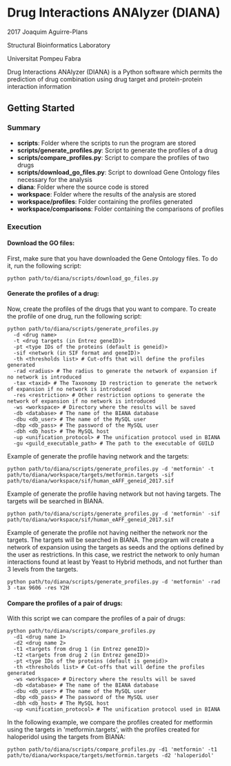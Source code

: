 # Drug Interactions ANAlyzer (DIANA)

2017 Joaquim Aguirre-Plans

Structural Bioinformatics Laboratory

Universitat Pompeu Fabra



Drug Interactions ANAlyzer (DIANA) is a Python software which permits the prediction of drug combination using drug target and protein-protein interaction information

## Getting Started

### Summary

* **scripts**: Folder where the scripts to run the program are stored 
* **scripts/generate_profiles.py**: Script to generate the profiles of a drug 
* **scripts/compare_profiles.py**: Script to compare the profiles of two drugs 
* **scripts/download_go_files.py**: Script to download Gene Ontology files necessary for the analysis 
* **diana**: Folder where the source code is stored
* **workspace**: Folder where the results of the analysis are stored
* **workspace/profiles**: Folder containing the profiles generated
* **workspace/comparisons**: Folder containing the comparisons of profiles

### Execution

#### Download the GO files:

First, make sure that you have downloaded the Gene Ontology files.
To do it, run the following script:

```
python path/to/diana/scripts/download_go_files.py
```



#### Generate the profiles of a drug:

Now, create the profiles of the drugs that you want to compare.
To create the profile of one drug, run the following script:

```
python path/to/diana/scripts/generate_profiles.py 
  -d <drug name>
  -t <drug targets (in Entrez geneID)>
  -pt <type IDs of the proteins (default is geneid)>
  -sif <network (in SIF format and geneID)>
  -th <thresholds list> # Cut-offs that will define the profiles generated
  -rad <radius> # The radius to generate the network of expansion if no network is introduced
  -tax <taxid> # The Taxonomy ID restriction to generate the network of expansion if no network is introduced
  -res <restriction> # Other restriction options to generate the network of expansion if no network is introduced
  -ws <workspace> # Directory where the results will be saved
  -db <database> # The name of the BIANA database
  -dbu <db_user> # The name of the MySQL user
  -dbp <db_pass> # The password of the MySQL user
  -dbh <db_host> # The MySQL host
  -up <unification_protocol> # The unification protocol used in BIANA
  -gu <guild_executable_path> # The path to the executable of GUILD
```

Example of generate the profile having network and the targets:

```
python path/to/diana/scripts/generate_profiles.py -d 'metformin' -t path/to/diana/workspace/targets/metformin.targets -sif path/to/diana/workspace/sif/human_eAFF_geneid_2017.sif
```

Example of generate the profile having network but not having targets.
The targets will be searched in BIANA.

```
python path/to/diana/scripts/generate_profiles.py -d 'metformin' -sif path/to/diana/workspace/sif/human_eAFF_geneid_2017.sif
```

Example of generate the profile not having neither the network nor the targets.
The targets will be searched in BIANA.
The program will create a network of expansion using the targets as seeds and the options defined by the user as restrictions.
In this case, we restrict the network to only human interactions found at least by Yeast to Hybrid methods, and not further than 3 levels from the targets.

```
python path/to/diana/scripts/generate_profiles.py -d 'metformin' -rad 3 -tax 9606 -res Y2H
```



#### Compare the profiles of a pair of drugs:

With this script we can compare the profiles of a pair of drugs:

```
python path/to/diana/scripts/compare_profiles.py 
  -d1 <drug name 1>
  -d2 <drug name 2>
  -t1 <targets from drug 1 (in Entrez geneID)>
  -t2 <targets from drug 2 (in Entrez geneID)>
  -pt <type IDs of the proteins (default is geneid)>
  -th <thresholds list> # Cut-offs that will define the profiles generated
  -ws <workspace> # Directory where the results will be saved
  -db <database> # The name of the BIANA database
  -dbu <db_user> # The name of the MySQL user
  -dbp <db_pass> # The password of the MySQL user
  -dbh <db_host> # The MySQL host
  -up <unification_protocol> # The unification protocol used in BIANA
```

In the following example, we compare the profiles created for metformin using the targets in 'metformin.targets', with the profiles created for haloperidol using the targets from BIANA:

```
python path/to/diana/scripts/compare_profiles.py -d1 'metformin' -t1 path/to/diana/workspace/targets/metformin.targets -d2 'haloperidol'
```


